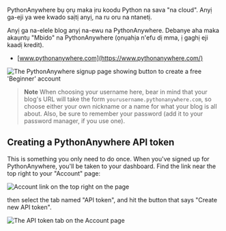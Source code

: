 PythonAnywhere bụ ọrụ maka ịru koodu Python na sava "na cloud". Anyị ga-eji ya wee kwado saịtị anyị, na ru oru na ntanetị.

Anyị ga na-elele blog anyị na-ewu na PythonAnywhere. Debanye aha maka akaụntụ "Mbido" na PythonAnywhere (ọnụahịa n'efu dị mma, ị gaghị eji kaadị kredit).

* [www.pythonanywhere.com](https://www.pythonanywhere.com/)

![The PythonAnywhere signup page showing button to create a free 'Beginner' account](../deploy/images/pythonanywhere_beginner_account_button.png)

> **Note** When choosing your username here, bear in mind that your blog's URL will take the form `yourusername.pythonanywhere.com`, so choose either your own nickname or a name for what your blog is all about. Also, be sure to remember your password (add it to your password manager, if you use one).

## Creating a PythonAnywhere API token

This is something you only need to do once. When you've signed up for PythonAnywhere, you'll be taken to your dashboard. Find the link near the top right to your "Account" page:

![Account link on the top right on the page](../deploy/images/pythonanywhere_account.png)

then select the tab named "API token", and hit the button that says "Create new API token".

![The API token tab on the Account page](../deploy/images/pythonanywhere_create_api_token.png)